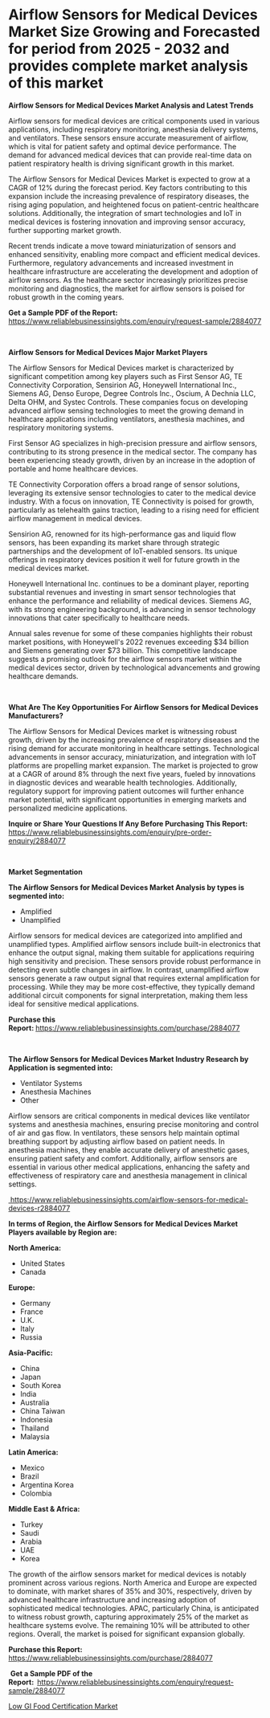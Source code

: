 <p><h1>Airflow Sensors for Medical Devices Market Size Growing and Forecasted for period from 2025 - 2032 and provides complete market analysis of this market</h1></p><p><strong>Airflow Sensors for Medical Devices Market Analysis and Latest Trends</strong></p>
<p><p>Airflow sensors for medical devices are critical components used in various applications, including respiratory monitoring, anesthesia delivery systems, and ventilators. These sensors ensure accurate measurement of airflow, which is vital for patient safety and optimal device performance. The demand for advanced medical devices that can provide real-time data on patient respiratory health is driving significant growth in this market.</p><p>The Airflow Sensors for Medical Devices Market is expected to grow at a CAGR of 12% during the forecast period. Key factors contributing to this expansion include the increasing prevalence of respiratory diseases, the rising aging population, and heightened focus on patient-centric healthcare solutions. Additionally, the integration of smart technologies and IoT in medical devices is fostering innovation and improving sensor accuracy, further supporting market growth.</p><p>Recent trends indicate a move toward miniaturization of sensors and enhanced sensitivity, enabling more compact and efficient medical devices. Furthermore, regulatory advancements and increased investment in healthcare infrastructure are accelerating the development and adoption of airflow sensors. As the healthcare sector increasingly prioritizes precise monitoring and diagnostics, the market for airflow sensors is poised for robust growth in the coming years.</p></p>
<p><strong>Get a Sample PDF of the Report:&nbsp;</strong> <a href="https://www.reliablebusinessinsights.com/enquiry/request-sample/2884077?utm_campaign=2768&utm_medium=2&utm_source=Github&utm_content=ia&utm_term=13032025&utm_id=airflow-sensors-for-medical-devices">https://www.reliablebusinessinsights.com/enquiry/request-sample/2884077</a></p>
<p>&nbsp;</p>
<p><strong>Airflow Sensors for Medical Devices Major Market Players</strong></p>
<p><p>The Airflow Sensors for Medical Devices market is characterized by significant competition among key players such as First Sensor AG, TE Connectivity Corporation, Sensirion AG, Honeywell International Inc., Siemens AG, Denso Europe, Degree Controls Inc., Oscium, A Dechnia LLC, Delta OHM, and Systec Controls. These companies focus on developing advanced airflow sensing technologies to meet the growing demand in healthcare applications including ventilators, anesthesia machines, and respiratory monitoring systems.</p><p>First Sensor AG specializes in high-precision pressure and airflow sensors, contributing to its strong presence in the medical sector. The company has been experiencing steady growth, driven by an increase in the adoption of portable and home healthcare devices.</p><p>TE Connectivity Corporation offers a broad range of sensor solutions, leveraging its extensive sensor technologies to cater to the medical device industry. With a focus on innovation, TE Connectivity is poised for growth, particularly as telehealth gains traction, leading to a rising need for efficient airflow management in medical devices.</p><p>Sensirion AG, renowned for its high-performance gas and liquid flow sensors, has been expanding its market share through strategic partnerships and the development of IoT-enabled sensors. Its unique offerings in respiratory devices position it well for future growth in the medical devices market.</p><p>Honeywell International Inc. continues to be a dominant player, reporting substantial revenues and investing in smart sensor technologies that enhance the performance and reliability of medical devices. Siemens AG, with its strong engineering background, is advancing in sensor technology innovations that cater specifically to healthcare needs.</p><p>Annual sales revenue for some of these companies highlights their robust market positions, with Honeywell's 2022 revenues exceeding $34 billion and Siemens generating over $73 billion. This competitive landscape suggests a promising outlook for the airflow sensors market within the medical devices sector, driven by technological advancements and growing healthcare demands.</p></p>
<p>&nbsp;</p>
<p><strong>What Are The Key Opportunities For Airflow Sensors for Medical Devices Manufacturers?</strong></p>
<p><p>The Airflow Sensors for Medical Devices market is witnessing robust growth, driven by the increasing prevalence of respiratory diseases and the rising demand for accurate monitoring in healthcare settings. Technological advancements in sensor accuracy, miniaturization, and integration with IoT platforms are propelling market expansion. The market is projected to grow at a CAGR of around 8% through the next five years, fueled by innovations in diagnostic devices and wearable health technologies. Additionally, regulatory support for improving patient outcomes will further enhance market potential, with significant opportunities in emerging markets and personalized medicine applications.</p></p>
<p><strong>Inquire or Share Your Questions If Any Before Purchasing This Report:</strong> <a href="https://www.reliablebusinessinsights.com/enquiry/pre-order-enquiry/2884077?utm_campaign=2768&utm_medium=2&utm_source=Github&utm_content=ia&utm_term=13032025&utm_id=airflow-sensors-for-medical-devices">https://www.reliablebusinessinsights.com/enquiry/pre-order-enquiry/2884077</a></p>
<p>&nbsp;</p>
<p><strong>Market Segmentation</strong></p>
<p><strong>The Airflow Sensors for Medical Devices Market Analysis by types is segmented into:</strong></p>
<p><ul><li>Amplified</li><li>Unamplified</li></ul></p>
<p><p>Airflow sensors for medical devices are categorized into amplified and unamplified types. Amplified airflow sensors include built-in electronics that enhance the output signal, making them suitable for applications requiring high sensitivity and precision. These sensors provide robust performance in detecting even subtle changes in airflow. In contrast, unamplified airflow sensors generate a raw output signal that requires external amplification for processing. While they may be more cost-effective, they typically demand additional circuit components for signal interpretation, making them less ideal for sensitive medical applications.</p></p>
<p><strong>Purchase this Report:&nbsp;</strong><a href="https://www.reliablebusinessinsights.com/purchase/2884077?utm_campaign=2768&utm_medium=2&utm_source=Github&utm_content=ia&utm_term=13032025&utm_id=airflow-sensors-for-medical-devices">https://www.reliablebusinessinsights.com/purchase/2884077</a></p>
<p>&nbsp;</p>
<p><strong>The Airflow Sensors for Medical Devices Market Industry Research by Application is segmented into:</strong></p>
<p><ul><li> Ventilator Systems</li><li>Anesthesia Machines</li><li>Other</li></ul></p>
<p><p>Airflow sensors are critical components in medical devices like ventilator systems and anesthesia machines, ensuring precise monitoring and control of air and gas flow. In ventilators, these sensors help maintain optimal breathing support by adjusting airflow based on patient needs. In anesthesia machines, they enable accurate delivery of anesthetic gases, ensuring patient safety and comfort. Additionally, airflow sensors are essential in various other medical applications, enhancing the safety and effectiveness of respiratory care and anesthesia management in clinical settings.</p></p>
<p><a href="https://www.reliablebusinessinsights.com/airflow-sensors-for-medical-devices-r2884077?utm_campaign=2768&utm_medium=2&utm_source=Github&utm_content=ia&utm_term=13032025&utm_id=airflow-sensors-for-medical-devices">&nbsp;https://www.reliablebusinessinsights.com/airflow-sensors-for-medical-devices-r2884077</a></p>
<p><strong>In terms of Region, the Airflow Sensors for Medical Devices Market Players available by Region are:</strong></p>
<p>
    <p> <strong> North America: </strong>
        <ul>
            <li>United States</li>
            <li>Canada</li>
        </ul>
        </p> 
    <p> <strong> Europe: </strong>
        <ul>
            <li>Germany</li>
            <li>France</li>
            <li>U.K.</li>
            <li>Italy</li>
            <li>Russia</li>
        </ul>
        </p> 
    <p> <strong> Asia-Pacific: </strong>
        <ul>
            <li>China</li>
            <li>Japan</li>
            <li>South Korea</li>
            <li>India</li>
            <li>Australia</li>
            <li>China Taiwan</li>
            <li>Indonesia</li>
            <li>Thailand</li>
            <li>Malaysia</li>
        </ul>
        </p> 
    <p> <strong> Latin America: </strong>
        <ul>
            <li>Mexico</li>
            <li>Brazil</li>
            <li>Argentina Korea</li>
            <li>Colombia</li>
        </ul>
        </p> 
    <p> <strong> Middle East & Africa: </strong>
        <ul>
            <li>Turkey</li>
            <li>Saudi</li>
            <li>Arabia</li>
            <li>UAE</li>
            <li>Korea</li>
        </ul>
    </p>
    </p>
<p><p>The growth of the airflow sensors market for medical devices is notably prominent across various regions. North America and Europe are expected to dominate, with market shares of 35% and 30%, respectively, driven by advanced healthcare infrastructure and increasing adoption of sophisticated medical technologies. APAC, particularly China, is anticipated to witness robust growth, capturing approximately 25% of the market as healthcare systems evolve. The remaining 10% will be attributed to other regions. Overall, the market is poised for significant expansion globally.</p></p>
<p><strong>Purchase this Report: </strong><a href="https://www.reliablebusinessinsights.com/purchase/2884077?utm_campaign=2768&utm_medium=2&utm_source=Github&utm_content=ia&utm_term=13032025&utm_id=airflow-sensors-for-medical-devices">https://www.reliablebusinessinsights.com/purchase/2884077</a></p>
<p>&nbsp;<strong>Get a Sample PDF of the Report:&nbsp;&nbsp;</strong><a href="https://www.reliablebusinessinsights.com/enquiry/request-sample/2884077?utm_campaign=2768&utm_medium=2&utm_source=Github&utm_content=ia&utm_term=13032025&utm_id=airflow-sensors-for-medical-devices">https://www.reliablebusinessinsights.com/enquiry/request-sample/2884077</a></p>
<p><strong></strong></p>
<p><p><a href="https://github.com/ezahdyre/Market-Research-Report-List-1/blob/main/low-gi-food-certification-market.md?utm_campaign=2768&utm_medium=2&utm_source=Github&utm_content=ia&utm_term=13032025&utm_id=airflow-sensors-for-medical-devices">Low GI Food Certification Market</a></p></p>